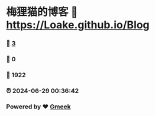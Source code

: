 # 梅狸猫的博客 :link: https://Loake.github.io/Blog 
### :page_facing_up: [3](https://Loake.github.io/Blog/tag.html) 
### :speech_balloon: 0 
### :hibiscus: 1922 
### :alarm_clock: 2024-06-29 00:36:42 
### Powered by :heart: [Gmeek](https://github.com/Meekdai/Gmeek)
